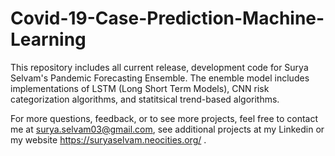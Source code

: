 # Covid-19-Case-Prediction-Machine-Learning

This repository includes all current release, development code for Surya Selvam's Pandemic Forecasting Ensemble. The enemble model includes implementations of LSTM (Long Short Term Models), CNN risk categorization algorithms, and statitsical trend-based algorithms.

For more questions, feedback, or to see more projects, feel free to contact me at surya.selvam03@gmail.com, see additional projects at my Linkedin or my website https://suryaselvam.neocities.org/ . 
